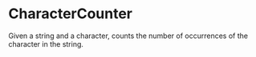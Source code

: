 # CharacterCounter
Given a string and a character, counts the number of occurrences of the character in the string.
